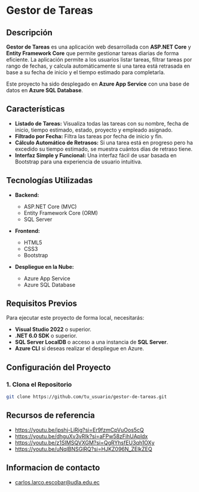 # Gestor de Tareas

## Descripción

**Gestor de Tareas** es una aplicación web desarrollada con **ASP.NET Core** y **Entity Framework Core** que permite gestionar tareas diarias de forma eficiente. La aplicación permite a los usuarios listar tareas, filtrar tareas por rango de fechas, y calcula automáticamente si una tarea está retrasada en base a su fecha de inicio y el tiempo estimado para completarla.

Este proyecto ha sido desplegado en **Azure App Service** con una base de datos en **Azure SQL Database**.

## Características

- **Listado de Tareas:** Visualiza todas las tareas con su nombre, fecha de inicio, tiempo estimado, estado, proyecto y empleado asignado.
- **Filtrado por Fecha:** Filtra las tareas por fecha de inicio y fin.
- **Cálculo Automático de Retrasos:** Si una tarea está en progreso pero ha excedido su tiempo estimado, se muestra cuántos días de retraso tiene.
- **Interfaz Simple y Funcional:** Una interfaz fácil de usar basada en Bootstrap para una experiencia de usuario intuitiva.

## Tecnologías Utilizadas

- **Backend:**
  - ASP.NET Core (MVC)
  - Entity Framework Core (ORM)
  - SQL Server

- **Frontend:**
  - HTML5
  - CSS3
  - Bootstrap

- **Despliegue en la Nube:**
  - Azure App Service
  - Azure SQL Database

## Requisitos Previos

Para ejecutar este proyecto de forma local, necesitarás:

- **Visual Studio 2022** o superior.
- **.NET 6.0 SDK** o superior.
- **SQL Server LocalDB** o acceso a una instancia de **SQL Server**.
- **Azure CLI** si deseas realizar el despliegue en Azure.

## Configuración del Proyecto

### 1. Clona el Repositorio

```bash
git clone https://github.com/tu_usuario/gestor-de-tareas.git
```

## Recursos de referencia 
- https://youtu.be/jpshj-LiRig?si=Er9fzmCpVuOos5cQ
- https://youtu.be/dhguXv3vRIk?si=aFPw58zFihUApldx
- https://youtu.be/z1SIMSQVXGM?si=QgRYhsfEU3qh1OXy
- https://youtu.be/uNqlBNSGlRQ?si=HJKZ096N_ZElkZEQ

## Informacion de contacto
- carlos.larco.escobar@udla.edu.ec
